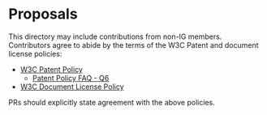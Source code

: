 # Proposals
This directory may include contributions from non-IG members.
Contributors agree to abide by the terms of the W3C Patent and document license policies:
* [W3C Patent Policy](https://www.w3.org/Consortium/Patent-Policy-20200915/)
    - [Patent Policy FAQ - Q6](https://www.w3.org/2003/12/22-pp-faq.html#non-participants)
* [W3C Document License Policy](https://www.w3.org/Consortium/Legal/2015/copyright-software-and-document)

PRs should explicitly state agreement with the above policies.
